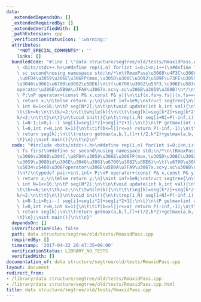 ```yaml
---
data:
  _extendedDependsOn: []
  _extendedRequiredBy: []
  _extendedVerifiedWith: []
  _pathExtension: cpp
  _verificationStatusIcon: ':warning:'
  attributes:
    '*NOT_SPECIAL_COMMENTS*': ''
    links: []
  bundledCode: "#line 1 \"data structure/segtree/old/tests/RmaxidPass.cpp\"\n#include\
    \ <bits/stdc++.h>\n#define rep(i,n) for(int i=0;i<n;i++)\n#define fs first\n#define\
    \ sc second\nusing namespace std;\n/*\n\tRmaxPass\u3068\u4F3C\u3066\u308B\u304C\
    ,\u8FD4\u3059\u306E\u306FP(max,\u305D\u308C\u3092\u5B9F\u73FE\u3059\u308Bid\u306E\
    \u3046\u3061\u6700\u3082\u5DE6)\n\t(\u6700\u3082\u53F3,\u306E\u5834\u5408\u306F\
    operator\u306E\u5B9A\u7FA9\u3067x.sc>y.sc\u306B\u3059\u308B)\n*/\ntypedef pair<int,int>\
    \ P;\nP operator+(const P& x,const P& y){\n\tif(x.fs>y.fs||(x.fs==y.fs&&x.sc<y.sc))\
    \ return x;\n\telse return y;\n}\nint inf=1e9;\nstruct segtree{\n\tstatic const\
    \ int N=1<<16;\n\tP seg[N*2];\n\t\n\tvoid update(int k,int val){\n\t\tseg[k+N]=P(val,k);\n\
    \t\tk+=N;\n\t\tk/=2;\n\t\twhile(k){\n\t\t\tseg[k]=seg[k*2]+seg[k*2+1];\n\t\t\t\
    k/=2;\n\t\t}\n\t}\n\tvoid init(){\n\t\trep(i,N) seg[i+N]=P(-inf,i);\n\t\tfor(int\
    \ i=N-1;i>0;i--) seg[i]=seg[i*2]+seg[i*2+1];\n\t}\n\tP getmax(int a,int b,int\
    \ l=0,int r=N,int k=1){\n\t\tif(b<=l||r<=a) return P(-inf,-1);\n\t\tif(a<=l&&r<=b)\
    \ return seg[k];\n\t\treturn getmax(a,b,l,(l+r)/2,k*2)+getmax(a,b,(l+r)/2,r,k*2+1);\n\
    \t}\n};\nint main(){\n\t\n}\n"
  code: "#include <bits/stdc++.h>\n#define rep(i,n) for(int i=0;i<n;i++)\n#define\
    \ fs first\n#define sc second\nusing namespace std;\n/*\n\tRmaxPass\u3068\u4F3C\
    \u3066\u308B\u304C,\u8FD4\u3059\u306E\u306FP(max,\u305D\u308C\u3092\u5B9F\u73FE\
    \u3059\u308Bid\u306E\u3046\u3061\u6700\u3082\u5DE6)\n\t(\u6700\u3082\u53F3,\u306E\
    \u5834\u5408\u306Foperator\u306E\u5B9A\u7FA9\u3067x.sc>y.sc\u306B\u3059\u308B\
    )\n*/\ntypedef pair<int,int> P;\nP operator+(const P& x,const P& y){\n\tif(x.fs>y.fs||(x.fs==y.fs&&x.sc<y.sc))\
    \ return x;\n\telse return y;\n}\nint inf=1e9;\nstruct segtree{\n\tstatic const\
    \ int N=1<<16;\n\tP seg[N*2];\n\t\n\tvoid update(int k,int val){\n\t\tseg[k+N]=P(val,k);\n\
    \t\tk+=N;\n\t\tk/=2;\n\t\twhile(k){\n\t\t\tseg[k]=seg[k*2]+seg[k*2+1];\n\t\t\t\
    k/=2;\n\t\t}\n\t}\n\tvoid init(){\n\t\trep(i,N) seg[i+N]=P(-inf,i);\n\t\tfor(int\
    \ i=N-1;i>0;i--) seg[i]=seg[i*2]+seg[i*2+1];\n\t}\n\tP getmax(int a,int b,int\
    \ l=0,int r=N,int k=1){\n\t\tif(b<=l||r<=a) return P(-inf,-1);\n\t\tif(a<=l&&r<=b)\
    \ return seg[k];\n\t\treturn getmax(a,b,l,(l+r)/2,k*2)+getmax(a,b,(l+r)/2,r,k*2+1);\n\
    \t}\n};\nint main(){\n\t\n}"
  dependsOn: []
  isVerificationFile: false
  path: data structure/segtree/old/tests/RmaxidPass.cpp
  requiredBy: []
  timestamp: '2017-04-22 20:47:35+09:00'
  verificationStatus: LIBRARY_NO_TESTS
  verifiedWith: []
documentation_of: data structure/segtree/old/tests/RmaxidPass.cpp
layout: document
redirect_from:
- /library/data structure/segtree/old/tests/RmaxidPass.cpp
- /library/data structure/segtree/old/tests/RmaxidPass.cpp.html
title: data structure/segtree/old/tests/RmaxidPass.cpp
---
```

